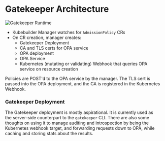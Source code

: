 # Gatekeeper Architecture

![Gatekeeper Runtime](https://github.com/replicatedhq/gatekeeper/blob/master/docs/architecturue/assets/arch-1.png)

- Kubebuilder Manager watches for `AdmissionPolicy` CRs
- On CR creation, manager creates:
    - Gatekeeper Deployment
    - CA and TLS certs for OPA service
    - OPA deployment
    - OPA Service
    - Kubernetes (mutating or validating) Webhook that queries OPA service on resource creation

Policies are POST'd to the OPA service by the manager. The TLS cert is passed into the OPA deployment, and the CA is registered in the Kubernetes Webhook.


### Gatekeeper Deployment

The Gatekeeper deployment is mostly aspirational. It is currently used as the server-side counterpart to the `gatekeeper` CLI. There are also some thoughts on using it to manage auditing and introspection by being the Kubernetes webhook target, and forwarding requests down to OPA, while caching and storing stats about the results.


